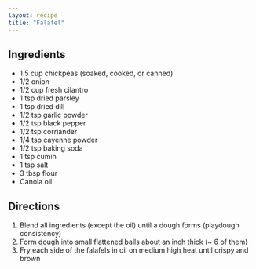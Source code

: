 ```yaml
---
layout: recipe
title: "Falafel"
---
```


## Ingredients
- 1.5 cup chickpeas (soaked, cooked, or canned)
- 1/2 onion
- 1/2 cup fresh cilantro
- 1 tsp dried parsley
- 1 tsp dried dill
- 1/2 tsp garlic powder
- 1/2 tsp black pepper
- 1/2 tsp corriander
- 1/4 tsp cayenne powder
- 1/2 tsp baking soda
- 1 tsp cumin
- 1 tsp salt
- 3 tbsp flour
- Canola oil

## Directions

1. Blend all ingredients (except the oil) until a dough forms (playdough consistency)
2. Form dough into small flattened balls about an inch thick (~ 6 of them)
3. Fry each side of the falafels in oil on medium high heat until crispy and brown
